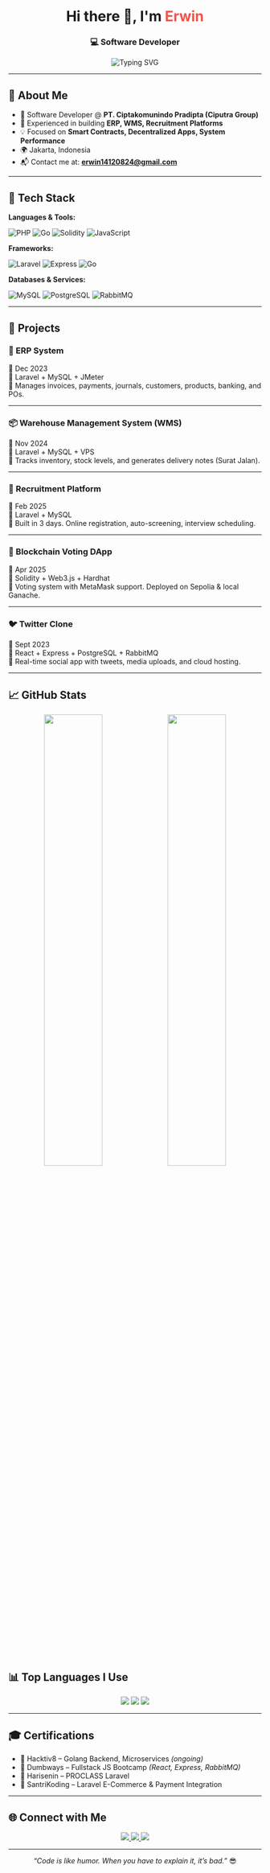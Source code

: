 <!-- Modern Responsive GitHub Profile README -->

<h1 align="center">Hi there 👋, I'm <span style="color:#F55247">Erwin</span></h1>
<h3 align="center">💻 Software Developer </h3>

<p align="center">
  <img src="https://readme-typing-svg.herokuapp.com?font=Fira+Code&weight=500&size=20&pause=1000&center=true&vCenter=true&width=440&lines=Software+Developer" alt="Typing SVG" />
</p>

---

## 🚀 About Me

- 💼 Software Developer @ **PT. Ciptakomunindo Pradipta (Ciputra Group)**
- 🧱 Experienced in building **ERP, WMS, Recruitment Platforms**
- 💡 Focused on **Smart Contracts, Decentralized Apps, System Performance**
- 🌍 Jakarta, Indonesia  
- 📬 Contact me at: **erwin14120824@gmail.com**

---

## 🧰 Tech Stack

**Languages & Tools:**

![PHP](https://img.shields.io/badge/PHP-777BB4?style=for-the-badge&logo=php&logoColor=white)
![Go](https://img.shields.io/badge/Go-00ADD8?style=for-the-badge&logo=go&logoColor=white)
![Solidity](https://img.shields.io/badge/Solidity-363636?style=for-the-badge&logo=solidity)
![JavaScript](https://img.shields.io/badge/JavaScript-F7DF1E?style=for-the-badge&logo=javascript&logoColor=black)

**Frameworks:**

![Laravel](https://img.shields.io/badge/Laravel-F55247?style=for-the-badge&logo=laravel&logoColor=white)
![Express](https://img.shields.io/badge/Express.js-404D59?style=for-the-badge)
![Go](https://img.shields.io/badge/Go-20232A?style=for-the-badge&logo=go&logoColor=61DAFB)

**Databases & Services:**

![MySQL](https://img.shields.io/badge/MySQL-005C84?style=for-the-badge&logo=mysql&logoColor=white)
![PostgreSQL](https://img.shields.io/badge/PostgreSQL-4169E1?style=for-the-badge&logo=postgresql&logoColor=white)
![RabbitMQ](https://img.shields.io/badge/RabbitMQ-FF6600?style=for-the-badge&logo=rabbitmq&logoColor=white)

---

## 💼 Projects

### 🧾 ERP System
📅 Dec 2023  
🔧 Laravel + MySQL + JMeter  
📌 Manages invoices, payments, journals, customers, products, banking, and POs.

---

### 📦 Warehouse Management System (WMS)
📅 Nov 2024  
🔧 Laravel + MySQL + VPS  
📌 Tracks inventory, stock levels, and generates delivery notes (Surat Jalan).

---

### 👥 Recruitment Platform
📅 Feb 2025  
🔧 Laravel + MySQL  
📌 Built in 3 days. Online registration, auto-screening, interview scheduling.

---

### 🔗 Blockchain Voting DApp
📅 Apr 2025  
🔧 Solidity + Web3.js + Hardhat  
📌 Voting system with MetaMask support. Deployed on Sepolia & local Ganache.

---

### 🐦 Twitter Clone
📅 Sept 2023  
🔧 React + Express + PostgreSQL + RabbitMQ  
📌 Real-time social app with tweets, media uploads, and cloud hosting.

---

## 📈 GitHub Stats

<p align="center">
  <img src="https://github-readme-stats.vercel.app/api?username=erwin1412&show_icons=true&theme=tokyonight&hide_border=false" width="48%"/>
  <img src="https://github-readme-streak-stats.herokuapp.com/?user=erwin1412&theme=tokyonight&hide_border=false" width="48%"/>
</p>

## 📊 Top Languages I Use

<p align="center">
  <img src="https://img.shields.io/badge/Golang-00ADD8?style=for-the-badge&logo=go&logoColor=white" />
  <img src="https://img.shields.io/badge/Laravel-F55247?style=for-the-badge&logo=laravel&logoColor=white" />
  <img src="https://img.shields.io/badge/JavaScript-F7DF1E?style=for-the-badge&logo=javascript&logoColor=black" />
</p>

---
## 🎓 Certifications

- 🏅 Hacktiv8 – Golang Backend, Microservices *(ongoing)*
- 🏅 Dumbways – Fullstack JS Bootcamp *(React, Express, RabbitMQ)*
- 🏅 Harisenin – PROCLASS Laravel
- 🏅 SantriKoding – Laravel E-Commerce & Payment Integration

---

## 🌐 Connect with Me

<p align="center">
  <a href="https://linkedin.com/in/erwin1412" target="_blank">
    <img src="https://img.shields.io/badge/LinkedIn-0A66C2?style=for-the-badge&logo=linkedin&logoColor=white" />
  </a>
  <a href="mailto:erwin14120824@gmail.com">
    <img src="https://img.shields.io/badge/Gmail-D14836?style=for-the-badge&logo=gmail&logoColor=white" />
  </a>
  <a href="https://github.com/erwin1412">
    <img src="https://img.shields.io/badge/GitHub-181717?style=for-the-badge&logo=github&logoColor=white" />
  </a>
</p>

---

<p align="center">
  <i>“Code is like humor. When you have to explain it, it’s bad.”</i> 😎
</p>
